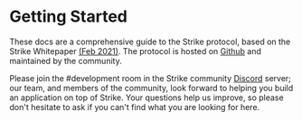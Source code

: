 # Getting Started

These docs are a comprehensive guide to the Strike protocol, based on the Strike Whitepaper [\(Feb 2021\)](https://strike.org/documents/Strike.Whitepaper.pdf). The protocol is hosted on [Github](https://github.com/strike-finance/strike-protocol) and maintained by the community.

Please join the \#development room in the Strike community [Discord](https://discord.gg/874ntdw) server; our team, and members of the community, look forward to helping you build an application on top of Strike. Your questions help us improve, so please don't hesitate to ask if you can't find what you are looking for here.

